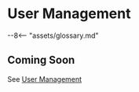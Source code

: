 # User Management

 --8<-- "assets/glossary.md"

## Coming Soon

See [User Management](../settings/usermanagement)
